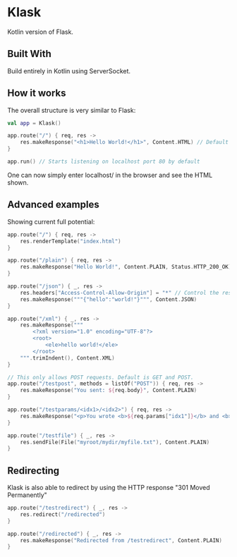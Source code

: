 # Klask

Kotlin version of Flask.

## Built With

Build entirely in Kotlin using ServerSocket.

## How it works

The overall structure is very similar to Flask:
```kotlin
val app = Klask()

app.route("/") { req, res ->
    res.makeResponse("<h1>Hello World!</h1>", Content.HTML) // Default response code is 200
}

app.run() // Starts listening on localhost port 80 by default
```
One can now simply enter localhost/ in the browser and see the HTML shown.

## Advanced examples

Showing current full potential:
```kotlin
app.route("/") { req, res ->
    res.renderTemplate("index.html")
}

app.route("/plain") { req, res ->
    res.makeResponse("Hello World!", Content.PLAIN, Status.HTTP_200_OK) // Explicitly defining the response code
}

app.route("/json") { _, res ->
    res.headers["Access-Control-Allow-Origin"] = "*" // Control the response headers
    res.makeResponse("""{"hello":"world!"}""", Content.JSON)
}

app.route("/xml") { _, res ->
    res.makeResponse("""
        <?xml version="1.0" encoding="UTF-8"?>
        <root>
            <ele>hello world!</ele>
        </root>
    """.trimIndent(), Content.XML)
}

// This only allows POST requests. Default is GET and POST.
app.route("/testpost", methods = listOf("POST")) { req, res ->
    res.makeResponse("You sent: ${req.body}", Content.PLAIN)
}

app.route("/testparams/<idx1>/<idx2>") { req, res ->
    res.makeResponse("<p>You wrote <b>${req.params["idx1"]}</b> and <b>${req.params["idx2"]}</b> as parameters!</p>", Content.HTML)
}

app.route("/testfile") { _, res ->
    res.sendFile(File("myroot/mydir/myfile.txt"), Content.PLAIN)
}
```
## Redirecting
Klask is also able to redirect by using the HTTP response "301 Moved Permanently"
```kotlin
app.route("/testredirect") { _, res ->
    res.redirect("/redirected")
}

app.route("/redirected") { _, res ->
    res.makeResponse("Redirected from /testredirect", Content.PLAIN)
}
```

